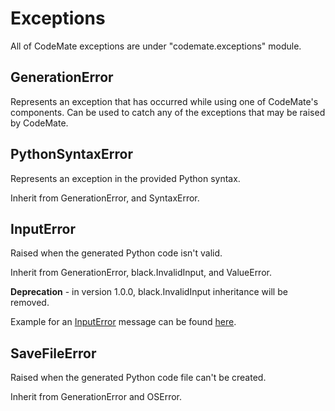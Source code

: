 # Exceptions

All of CodeMate exceptions are under "codemate.exceptions" module.

## GenerationError

Represents an exception that has occurred while using one of CodeMate's components.
Can be used to catch any of the exceptions that may be raised by CodeMate.

## PythonSyntaxError

Represents an exception in the provided Python syntax.

Inherit from GenerationError, and SyntaxError.

## InputError

Raised when the generated Python code isn't valid.

Inherit from GenerationError, black.InvalidInput, and ValueError.

**Deprecation** - in version 1.0.0, black.InvalidInput inheritance will be removed.

Example for an [InputError](../exceptions/#inputerror) message can be found 
[here](../block_component/#validation).

## SaveFileError

Raised when the generated Python code file can't be created.

Inherit from GenerationError and OSError.
